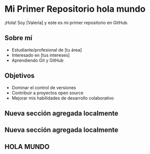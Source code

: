 # Mi Primer Repositorio hola mundo

¡Hola! Soy [Valeria] y este es mi primer repositorio en GitHub.

## Sobre mí
- Estudiante/profesional de [tu área]
- Interesado en [tus intereses]
- Aprendiendo Git y GitHub

## Objetivos
- Dominar el control de versiones
- Contribuir a proyectos open source
- Mejorar mis habilidades de desarrollo colaborativo
## Nueva sección agregada localmente
## Nueva sección agregada localmente
## HOLA MUNDO
